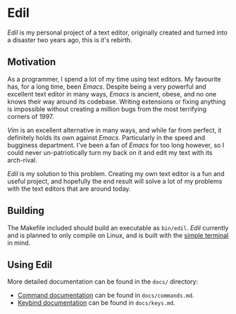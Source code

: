 # Edil

*Edil* is my personal project of a text editor, originally
created and turned into a disaster two years ago, this is
it's rebirth.

## Motivation

As a programmer, I spend a lot of my time using text editors.
My favourite has, for a long time, been *Emacs*. Despite being
a very powerful and excellent text editor in many ways, *Emacs*
is ancient, obese, and no one knows their way around its codebase.
Writing extensions or fixing anything is impossible without creating
a million bugs from the most terrifying corners of 1997.

*Vim* is an excellent alternative in many ways, and while far
from perfect, it definitely holds its own against *Emacs*. 
Particularly in the speed and bugginess department. I've been a
fan of *Emacs* for too long however, so I could never 
un-patriotically turn my back on it and edit my text with its 
arch-rival.

*Edil* is my solution to this problem. Creating my own text editor
is a fun and useful project, and hopefully the end result will solve
a lot of my problems with the text editors that are around today.

## Building

The Makefile included should build an executable as `bin/edil`.
*Edil* currently and is planned to only compile on Linux, and
is built with the [simple terminal](https://st.suckless.org/)
in mind.

## Using Edil

More detailed documentation can be found in the `docs/` directory:

* [Command documentation](doc/commands.md) can be found in `docs/commands.md`.
* [Keybind documentation](doc/keys.md) can be found in `docs/keys.md`.
